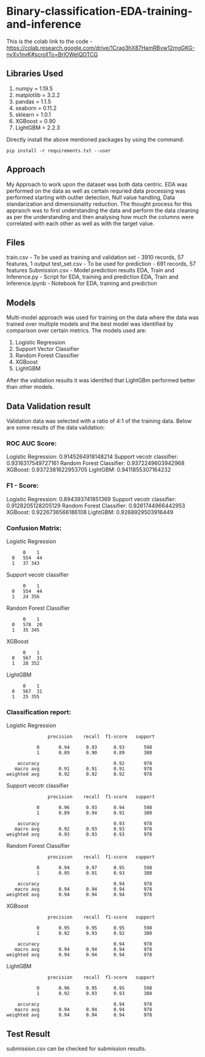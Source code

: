 # Binary-classification-EDA-training-and-inference

This is the colab link to the code - https://colab.research.google.com/drive/1Crag3hX87HamRBvw12mgGKG-nyXv1nvK#scrollTo=BrlOWelQOTCG

## Libraries Used

  1. numpy = 1.19.5
  2. matplotlib = 3.2.2
  3. pandas = 1.1.5
  4. seaborn = 0.11.2
  5. sklearn = 1.0.1
  6. XGBoost = 0.90
  7. LightGBM = 2.2.3

Directly install the above mentioned packages by using the command:

`pip install -r requirements.txt --user`

## Approach

My Approach to work upon the dataset was both data centric. EDA was performed on the data as well as certain requried data processing was performed starting with outlier detection, Null value handling, Data standarization and dimensionality reduction. The thought process for this appraoch was to first understanding the data and perform the data cleaning as per the understanding and then analysing how much the columns were correlated with each other as well as with the target value.

## Files

train.csv - To be used as training and validation set - 3910 records, 57 features, 1 output
test_set.csv - To be used for prediction - 691 records, 57 features
Submission.csv - Model prediction results
EDA, Train and Inference.py - Script for EDA, training and prediction
EDA, Train and Inference.ipynb - Notebook for EDA, training and prediction

## Models

Multi-model approach was used for training on the data where the data was trained over multiple models and the best model was identified by comparison over certain metrics. The models used are:
  1.  Logistic Regression
  2.  Support Vector Classifier
  3.  Random Forest Classifier
  4.  XGBoost
  5.  LightGBM

After the validation results it was identifed that LightGBm performed better than other models.

## Data Validation result

Validation data was selected with a ratio of 4:1 of the training data. Below are some results of the data validation:

### ROC AUC Score:

  Logistic Regression:  0.9145264918148214
  Support vecotr classifier:  0.9316317549727161
  Random Forest Classifier:  0.9372249603942968
  XGBoost:  0.9372381622953705
  LightGBM:  0.9411855307164232

### F1 - Score:

  Logistic Regression:  0.894393741851369
  Support vecotr classifier:  0.9128205128205129
  Random Forest Classifier:  0.9261744966442953
  XGBoost:  0.9226736566186108
  LightGBM:  0.9268929503916449

### Confusion Matrix:

  Logistic Regression
  
          0    1 
      0   554  44
      1   37 343

  Support vecotr classifier
  
          0    1 
      0   554  44
      1   24 356

  Random Forest Classifier

          0    1 
      0   578  20
      1   35 345

  XGBoost

          0    1 
      0   567  31
      1   28 352

   LightGBM

          0    1 
      0   567  31
      1   25 355
 
 ### Classification report:
 
   Logistic Regression
   
                   precision    recall  f1-score   support

               0       0.94      0.93      0.93       598
               1       0.89      0.90      0.89       380

        accuracy                           0.92       978
       macro avg       0.91      0.91      0.91       978
    weighted avg       0.92      0.92      0.92       978


  Support vecotr classifier
  
                   precision    recall  f1-score   support

               0       0.96      0.93      0.94       598
               1       0.89      0.94      0.91       380

        accuracy                           0.93       978
       macro avg       0.92      0.93      0.93       978
    weighted avg       0.93      0.93      0.93       978


  Random Forest Classifier
  
                   precision    recall  f1-score   support

               0       0.94      0.97      0.95       598
               1       0.95      0.91      0.93       380

        accuracy                           0.94       978
       macro avg       0.94      0.94      0.94       978
    weighted avg       0.94      0.94      0.94       978


  XGBoost
  
                   precision    recall  f1-score   support

               0       0.95      0.95      0.95       598
               1       0.92      0.93      0.92       380

        accuracy                           0.94       978
       macro avg       0.94      0.94      0.94       978
    weighted avg       0.94      0.94      0.94       978


  LightGBM

                   precision    recall  f1-score   support

               0       0.96      0.95      0.95       598
               1       0.92      0.93      0.93       380

        accuracy                           0.94       978
       macro avg       0.94      0.94      0.94       978
    weighted avg       0.94      0.94      0.94       978
  
## Test Result

submission.csv can be checked for submission results.

